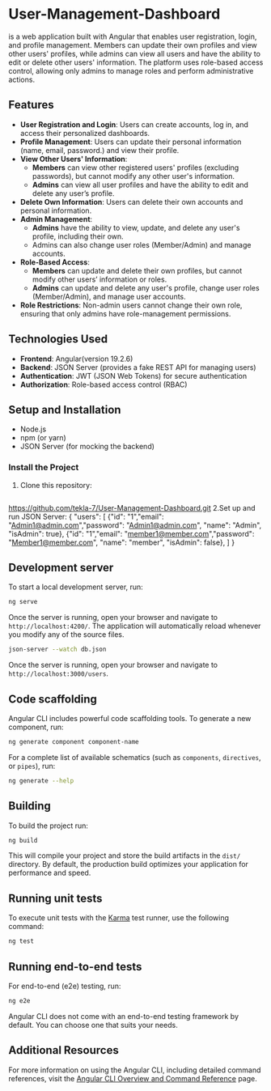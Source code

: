 # User-Management-Dashboard
  is a web application built with Angular that enables user registration, login, and profile management. Members can update their own profiles and view other users' profiles, while admins can view all users and have the ability to edit or delete other users' information. The platform uses role-based access control, allowing only admins to manage roles and perform administrative actions.

## Features
- **User Registration and Login**: Users can create accounts, log in, and access their personalized dashboards.
- **Profile Management**: Users can update their personal information (name, email, password.) and view their profile.
- **View Other Users' Information**: 
  - **Members** can view other registered users' profiles (excluding passwords), but cannot modify any other user's information.
  - **Admins** can view all user profiles and have the ability to edit and delete any user’s profile.
- **Delete Own Information**: Users can delete their own accounts and personal information.
- **Admin Management**:
  - **Admins** have the ability to view, update, and delete any user's profile, including their own.
  - Admins can also change user roles (Member/Admin) and manage accounts.
- **Role-Based Access**:
  - **Members** can update and delete their own profiles, but cannot modify other users’ information or roles.
  - **Admins** can update and delete any user's profile, change user roles (Member/Admin), and manage user accounts.
- **Role Restrictions**: Non-admin users cannot change their own role, ensuring that only admins have role-management permissions.

## Technologies Used

- **Frontend**: Angular(version 19.2.6)
- **Backend**: JSON Server (provides a fake REST API for managing users)
- **Authentication**: JWT (JSON Web Tokens) for secure authentication
- **Authorization**: Role-based access control (RBAC)

## Setup and Installation


- Node.js
- npm (or yarn)
- JSON Server (for mocking the backend)

### Install the Project

1. Clone this repository:
   ```bash
  https://github.com/tekla-7/User-Management-Dashboard.git
2.Set up and run JSON Server:
{
  "users": [
    {"id": "1","email": "Admin1@admin.com","password": "Admin1@admin.com", "name": "Admin", "isAdmin": true},
     {"id": "1","email": "member1@member.com","password": "Member1@member.com", "name": "member", "isAdmin": false},
  ]
}

## Development server

To start a local development server, run:

```bash
ng serve
```

Once the server is running, open your browser and navigate to `http://localhost:4200/`. The application will automatically reload whenever you modify any of the source files.

```bash
json-server --watch db.json
```
Once the server is running, open your browser and navigate to `http://localhost:3000/users`. 
## Code scaffolding

Angular CLI includes powerful code scaffolding tools. To generate a new component, run:

```bash
ng generate component component-name
```

For a complete list of available schematics (such as `components`, `directives`, or `pipes`), run:

```bash
ng generate --help
```

## Building

To build the project run:

```bash
ng build
```

This will compile your project and store the build artifacts in the `dist/` directory. By default, the production build optimizes your application for performance and speed.

## Running unit tests

To execute unit tests with the [Karma](https://karma-runner.github.io) test runner, use the following command:

```bash
ng test
```

## Running end-to-end tests

For end-to-end (e2e) testing, run:

```bash
ng e2e
```

Angular CLI does not come with an end-to-end testing framework by default. You can choose one that suits your needs.

## Additional Resources

For more information on using the Angular CLI, including detailed command references, visit the [Angular CLI Overview and Command Reference](https://angular.dev/tools/cli) page.
